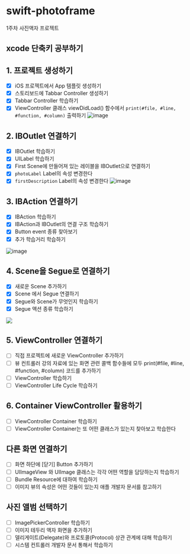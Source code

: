 # swift-photoframe
1주차 사진액자 프로젝트

## xcode 단축키 공부하기


## 1. 프로젝트 생성하기
- [x] iOS 프로젝트에서 App 템플릿 생성하기
- [x] 스토리보드에 Tabbar Controller 생성하기
- [x] Tabbar Controller 학습하기
- [x] ViewController 클래스 viewDidLoad() 함수에서 `print(#file, #line, #function, #column)` 출력하기
![image](https://velog.velcdn.com/images/wnsqhs7804/post/62d734b4-bab2-4e25-bccc-cf0225eaab38/image.png)

## 2. IBOutlet 연결하기
- [x] IBOutlet 학습하기
- [x] UILabel 학습하기
- [X] First Scene에 만들어져 있는 레이블을 IBOutlet으로 연결하기
- [x] `photoLabel` Label의 속성 변경한다
- [x] `firstDescription` Label의 속성 변경한다
![image](https://velog.velcdn.com/images/wnsqhs7804/post/5050ba22-bd54-46a6-a404-648f4840cece/image.png)

## 3. IBAction 연결하기
- [x] IBAction 학습하기
- [x] IBAction과 IBOutlet의 연결 구조 학습하기
- [x] Button event 종류 찾아보기
- [x] 추가 학습거리 학습하기

![image](https://velog.velcdn.com/images/wnsqhs7804/post/1db8748c-1a56-4d17-ba47-5d35400e429c/image.png)

## 4. Scene을 Segue로 연결하기
- [x] 새로운 Scene 추가하기
- [x] Scene 에서 Segue 연결하기
- [x] Segue와 Scene가 무엇인지 학습하기
- [x] Segue 액션 종류 학습하기
<img src = "https://user-images.githubusercontent.com/115064144/224033382-be50d593-e6ab-451b-b2f4-2e07afce2b1a.gif">

## 5. ViewController 연결하기
- [ ] 직접 프로젝트에 새로운 ViewController 추가하기
- [ ] 뷰 컨트롤러 강의 자료에 있는 화면 관련 콜백 함수들에 모두 print(#file, #line, #function, #column) 코드를 추가하기
- [ ] ViewController 학습하기
- [ ] ViewController Life Cycle 학습하기

## 6. Container ViewController 활용하기
- [ ] ViewController Container 학습하기
- [ ] ViewController Container는 또 어떤 클래스가 있는지 찾아보고 학습한다

## 다른 화면 연결하기
- [ ] 화면 하단에 [닫기] Button 추가하기
- [ ] UIImageView 와 UIImage 클래스는 각각 어떤 역할을 담당하는지 학습하기
- [ ] Bundle Resource에 대하여 학습하기
- [ ] 이미지 뷰의 속성은 어떤 것들이 있는지 애플 개발자 문서를 참고하기

## 사진 앨범 선택하기
- [ ] ImagePickerController 학습하기
- [ ] 이미지 테두리 액자 화면을 추가하기
- [ ] 델리게이트(Delegate)와 프로토콜(Protocol) 상관 관계에 대해 학습하기
- [ ] 시스템 컨트롤러 개발자 문서 통해서 학습하기
